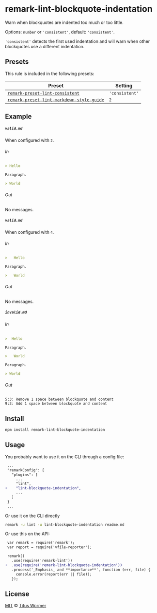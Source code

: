 <!--This file is generated-->

# remark-lint-blockquote-indentation

Warn when blockquotes are indented too much or too little.

Options: `number` or `'consistent'`, default: `'consistent'`.

`'consistent'` detects the first used indentation and will warn when
other blockquotes use a different indentation.

## Presets

This rule is included in the following presets:

| Preset | Setting |
| ------ | ------- |
| [`remark-preset-lint-consistent`](https://github.com/wooorm/remark-lint/tree/master/packages/remark-preset-lint-consistent) | `'consistent'` |
| [`remark-preset-lint-markdown-style-guide`](https://github.com/wooorm/remark-lint/tree/master/packages/remark-preset-lint-markdown-style-guide) | `2` |

## Example

##### `valid.md`

When configured with `2`.

###### In

```markdown
> Hello

Paragraph.

> World
```

###### Out

No messages.

##### `valid.md`

When configured with `4`.

###### In

```markdown
>   Hello

Paragraph.

>   World
```

###### Out

No messages.

##### `invalid.md`

###### In

```markdown
>  Hello

Paragraph.

>   World

Paragraph.

> World
```

###### Out

```text
5:3: Remove 1 space between blockquote and content
9:3: Add 1 space between blockquote and content
```

## Install

```sh
npm install remark-lint-blockquote-indentation
```

## Usage

You probably want to use it on the CLI through a config file:

```diff
 ...
 "remarkConfig": {
   "plugins": [
     ...
     "lint",
+    "lint-blockquote-indentation",
     ...
   ]
 }
 ...
```

Or use it on the CLI directly

```sh
remark -u lint -u lint-blockquote-indentation readme.md
```

Or use this on the API:

```diff
 var remark = require('remark');
 var report = require('vfile-reporter');

 remark()
   .use(require('remark-lint'))
+  .use(require('remark-lint-blockquote-indentation'))
   .process('_Emphasis_ and **importance**', function (err, file) {
     console.error(report(err || file));
   });
```

## License

[MIT](https://github.com/wooorm/remark-lint/blob/master/LICENSE) © [Titus Wormer](http://wooorm.com)

